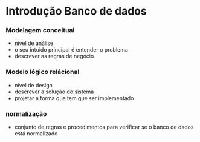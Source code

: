 # Introdução Banco de dados

### Modelagem conceitual
- nível de análise
- o seu intuido principal é entender o problema
- descrever as regras de negócio


### Modelo lógico relácional

- nível de design
- descrever a solução do sistema
- projetar a forma que tem que ser implementado

### normalização
- conjunto de regras e procedimentos para verificar se o banco de dados está normalizado

